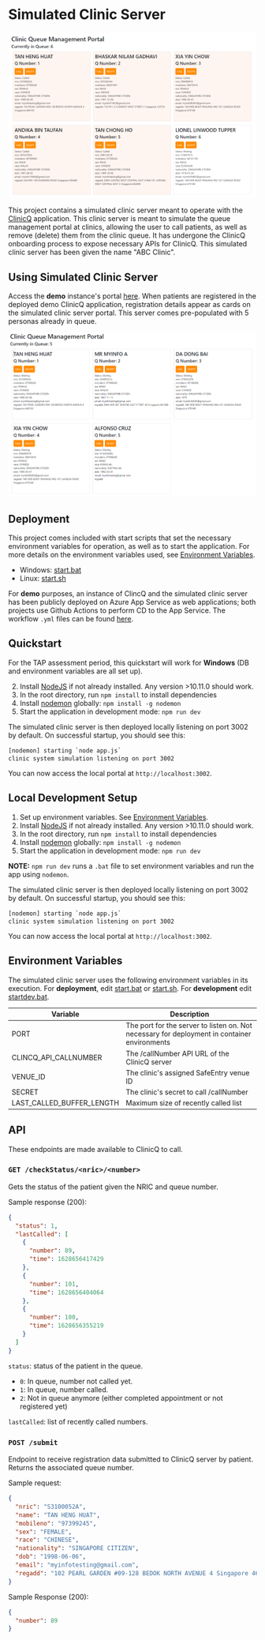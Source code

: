 # Simulated Clinic Server

![simulated portal server UI](docs/portal_ui.png)

This project contains a simulated clinic server meant to operate with the [ClinicQ](https://github.com/pickledbees/clinic_q_management) application.
This clinic server is meant to simulate the queue management portal at clinics, allowing the user to call patients, as well as remove (delete) them from the
clinic queue. It has undergone the ClinicQ onboarding process to expose necessary APIs for ClinicQ. This simulated clinic server has been given the name "ABC Clinic".

## Using Simulated Clinic Server
Access the **demo** instance's portal [here](https://abcclinic.azurewebsites.net/). When patients are registered in the deployed demo ClinicQ application,
registration details appear as cards on the simulated clinic server portal. This server comes pre-populated with 5 personas already in queue.

![ui prepopulated](docs/prepopulated.png) 

## Deployment
This project comes included with start scripts that set the necessary environment variables for operation, as well as to start the application.
For more details on the environment variables used, see [Environment Variables](#environment-variables).

- Windows: [start.bat](start.bat)
- Linux: [start.sh](start.sh)

For **demo** purposes, an instance of ClincQ and the simulated clinic server has been publicly deployed on Azure App Service as web applications;
both projects use Github Actions to perform CD to the App Service. The workflow ```.yml``` files can be found [here](.github/workflows/main_abcclinic.yml).

## Quickstart
For the TAP assessment period, this quickstart will work for **Windows** (DB and environment variables are all set up).

2. Install [NodeJS](https://nodejs.org/en/) if not already installed. Any version >10.11.0 should work.
3. In the root directory, run ```npm install``` to install dependencies
4. Install [nodemon](https://www.npmjs.com/package/nodemon) globally: ```npm install -g nodemon```
5. Start the application in development mode: ```npm run dev```

The simulated clinic server is then deployed locally listening on port 3002 by default. On successful startup, you should see this:
```
[nodemon] starting `node app.js`
clinic system simulation listening on port 3002
```

You can now access the local portal at ```http://localhost:3002```.

## Local Development Setup
1. Set up environment variables. See [Environment Variables](#environment-variables).
2. Install [NodeJS](https://nodejs.org/en/) if not already installed. Any version >10.11.0 should work.
3. In the root directory, run ```npm install``` to install dependencies
4. Install [nodemon](https://www.npmjs.com/package/nodemon) globally: ```npm install -g nodemon```
5. Start the application in development mode: ```npm run dev```

**NOTE:** ```npm run dev``` runs a ```.bat``` file to set environment variables and run the app using ```nodemon```.

The simulated clinic server is then deployed locally listening on port 3002 by default. On successful startup, you should see this:
```
[nodemon] starting `node app.js`
clinic system simulation listening on port 3002
```

You can now access the local portal at ```http://localhost:3002```.

## Environment Variables
The simulated clinic server uses the following environment variables in its execution.
For **deployment**, edit [start.bat](start.bat) or [start.sh](start.sh). For **development** edit [startdev.bat](startdev.sh).

| Variable                  | Description                                                                                  |
|---------------------------|----------------------------------------------------------------------------------------------|
| PORT                      | The port for the server to listen on. Not necessary for deployment in container environments |
| CLINCQ_API_CALLNUMBER     | The /callNumber API URL of the ClinicQ server                                                |
| VENUE_ID                  | The clinic's assigned SafeEntry venue ID                                                     |
| SECRET                    | The clinic's secret to call /callNumber                                                      |
| LAST_CALLED_BUFFER_LENGTH | Maximum size of recently called list                                                         |

## API
These endpoints are made available to ClinicQ to call.

### ```GET /checkStatus/<nric>/<number>```
Gets the status of the patient given the NRIC and queue number. 

Sample response (200):
```json
{
  "status": 1,
  "lastCalled": [
    {
      "number": 89,
      "time": 1628656417429
    },
    {
      "number": 101,
      "time": 1628656404064
    },
    {
      "number": 100,
      "time": 1628656355219
    }
  ]
}
```
```status```: status of the patient in the queue.
- ```0```: In queue, number not called yet.
- ```1```: In queue, number called.
- ```2```: Not in queue anymore (either completed appointment or not registered yet)

```lastCalled```: list of recently called numbers.

### ```POST /submit```
Endpoint to receive registration data submitted to ClinicQ server by patient. Returns the associated queue number.

Sample request:
```json
{
  "nric": "S3100052A",
  "name": "TAN HENG HUAT",
  "mobileno": "97399245",
  "sex": "FEMALE",
  "race": "CHINESE",
  "nationality": "SINGAPORE CITIZEN",
  "dob": "1998-06-06",
  "email": "myinfotesting@gmail.com",
  "regadd": "102 PEARL GARDEN #09-128 BEDOK NORTH AVENUE 4 Singapore 460102"
}
```
Sample Response (200):
```json
{
  "number": 89
}
```
